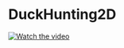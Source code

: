 # DuckHunting2D


[![Watch the video](https://img.youtube.com/vi/Ayw6Lybx-s8/maxresdefault.jpg)](https://youtu.be/Ayw6Lybx-s8)
